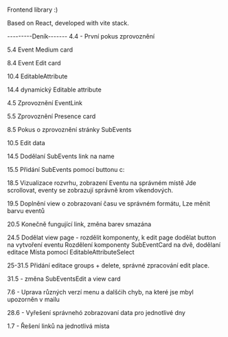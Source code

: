 # 

Frontend library :)

Based on React, developed with vite stack.




---------Deník-------
4.4 - První pokus zprovoznění

5.4 Event Medium card

8.4 Event Edit card

10.4 EditableAttribute

14.4 dynamický Editable attribute 

4.5 Zprovoznění EventLink

5.5 Zprovoznění Presence card

8.5 Pokus o zprovoznění stránky SubEvents

10.5 Edit data

14.5 Dodělaní SubEvents link na name

15.5 Přidání SubEvents pomocí buttonu c:

18.5 Vizualizace rozvrhu, zobrazení Eventu na správném místě
     Jde scrollovat, eventy se zobrazují správně krom víkendových.

19.5 Doplnění view o zobrazovaní času ve správném formátu,
     Lze měnit barvu eventů

20.5 Konečně fungující link, změna barev smazána

24.5 Dodělat view page - rozdělit komponenty, k edit page dodělat button na vytvoření eventu
     Rozdělení komponenty SubEventCard na dvě, dodělaní editace Místa pomocí EditableAttributeSelect

25-31.5 Přidání editace groups + delete, správné zpracování edit place.

31.5 - změna SubEventsEdit a view card

7.6 - Uprava různých verzí menu a dalšćih chyb, na které jse mbyl upozorněn v mailu

28.6 - Vyřešení správnehó zobrazovaní data pro jednotlivé dny

1.7 - Řešení linků na jednotlivá místa